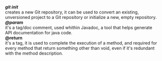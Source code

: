 ***git init***
<br>creates a new Git repository, it can be used to convert an existing, unversioned project to a Git repository or initialize a new, empty repository. 
<br>***@param***
<br>it's a tag/doc comment, used whithin Javadoc, a tool that helps generate API documentation for java code. 
<br>**@return**
<br>it's a tag, it is used to complete the execution of a method, and required for every method that return something other than void, even if it's redundant with the method description.
